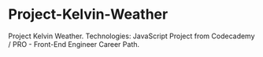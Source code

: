 # Project-Kelvin-Weather
Project Kelvin Weather. Technologies: JavaScript 
Project from Codecademy / PRO - Front-End Engineer Career Path.
